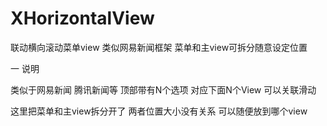 # XHorizontalView
联动横向滚动菜单view  类似网易新闻框架  菜单和主view可拆分随意设定位置

一 说明

类似于网易新闻 腾讯新闻等 顶部带有N个选项 对应下面N个View  可以关联滑动 

这里把菜单和主view拆分开了  两者位置大小没有关系 可以随便放到哪个view

